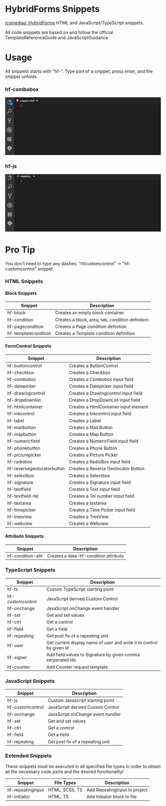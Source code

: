 # HybridForms Snippets

[icomedias' HybridForms](https://www.icomedias.com/de/) HTML and JavaScript/TypeScript snippets.

All code snippets are based on and follow the official TemplateReferenceGuide and JavaScriptGuidance

# Usage

All snippets starts with "hf-". Type part of a snippet, press enter, and the snippet unfolds.

### hf-combobox

![hf-combobox](images/hf-combobox.gif)

### hf-js

![hf-js](images/hf-js.gif)

# Pro Tip

You don't need to type any dashes: "hfcustomcontrol" -> "hf-customcontrol" snippet

### HTML Snippets

#### **Block Snippets**

Snippet  | Description
---------|-------------
hf-block | Creates an empty block container
hf-condition | Creates a block, area, tab, condition definition
hf-pagecondition | Creates a Page condition definition
hf-templatecondition | Creates a Template condition definition

#### **FormControl Snippets**

Snippet  | Description
---------|-------------
hf-buttoncontrol | Creates a ButtonControl
hf-checkbox | Creates a Checkbox
hf-combobox | Creates a Combobox input field
hf-datepicker | Creates a Datepicker input field
hf-drawingcontrol | Creates a Drawingcontrol input field
hf-dropdownlist | Creates a DropDownList input field
hf-htmlcontainer | Creates a HtmlContainer input element
hf-inkcontrol | Creates a Inkcontrol input field
hf-label | Creates a Label
hf-mailbutton | Creates a Mail Button
hf-mapbutton | Creates a Map Button
hf-numericfield | Creates a NumericField input field
hf-phonebutton | Creates a Phone Button
hf-picturepicker | Creates a Picture Picker
hf-radiobox | Creates a RadioBox input field
hf-reversegeolocatorbutton | Creates a Reverse Geolocator Button
hf-selectbox | Creates a Selectbox
hf-signature | Creates a Signature input field
hf-textfield | Creates a Text input field
hf-textfield-tel | Creates a Tel number input field
hf-textarea | Creates a textarea
hf-timepicker | Creates a Time Picker input field
hf-treeview | Creates a TreeView
hf-webview | Creates a Webview

#### **Attribute Snippets**

Snippet  | Description
---------|-------------
hf-condition-attr | Creates a data-hf-condition attribute

### TypeScript Snippets

Snippet | Description
--------|-------------
hf-ts | Custom TypeScript starting point
hf-customcontrol | JavaScript derived Custom Control
hf-onchange | JavaScript onChange event handler
hf-set | Get and set values
hf-ctrl | Get a control
hf-field | Get a field
hf-repeating | Get post fix of a repeating unit
hf-user | Get current display name of user and write it to control by given id
hf-signer | Add field values to Signature by given comma serperated ids
hf-counter | Add Counter request template

### JavaScript Snippets

Snippet | Description
--------|-------------
hf-js | Custom Javascript starting point
hf-customcontrol | JavaScript derived Custom Control
hf-onchange | JavaScript onChange event handler
hf-set | Get and set values
hf-ctrl | Get a control
hf-field | Get a field
hf-repeating | Get post fix of a repeating unit

### Extended Snippets

These snippets must be executed in all specified file types in order to obtain all the necessary code parts and the desired functionality!

Snippet | File Types | Description
--------|------------|-------------
hf-repeatinginput | HTML, SCSS, TS | Add RepeatingInput to project
hf-initializr | HTML, TS | Add Initializr block to file